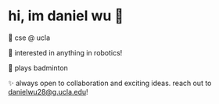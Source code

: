 # hi, im daniel wu 👋 

🌟 cse @ ucla

🧠 interested in anything in robotics!

🏸 plays badminton

✨ always open to collaboration and exciting ideas. reach out to danielwu28@g.ucla.edu!

<!---
dwu006/dwu006 is a ✨ special ✨ repository because its `README.md` (this file) appears on your GitHub profile.
You can click the Preview link to take a look at your changes.
--->
